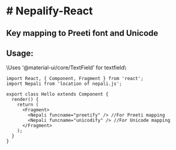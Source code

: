 <h1> # Nepalify-React </h1>
<h2> Key mapping to Preeti font and Unicode </h2> 

<h2>  Usage: </h2>
    \Uses  '@material-ui/core/TextField' for textfield\


    import React, { Component, Fragment } from 'react';
    import Nepali from 'location of nepali.js';

    export class Hello extends Component {
      render() {
        return (
          <Fragment>
            <Nepali funcname="preetify" /> //For Preeti mapping
            <Nepali funcname="unicodify" /> //For Unicode mapping
          </Fragment>
        );
      }
    }
